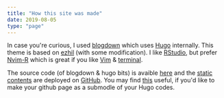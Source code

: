 ```yaml
---
title: "How this site was made"
date: 2019-08-05 
type: "page"
---
```


In case you're curious, I used [blogdown](https://bookdown.org/yihui/blogdown/hugo.html) which uses [Hugo](https://gohugo.io/) internally. This theme is based on [ezhil](https://github.com/vividvilla/ezhil) (with some modification). I like [RStudio](https://www.rstudio.com/), but prefer [Nvim-R](https://github.com/jalvesaq/Nvim-R) which is great if you like [Vim](https://www.vim.org/) & [terminal](https://en.wikipedia.org/wiki/GNOME_Terminal). 

The source code (of blogdown & hugo bits) is avaible [here](https://github.com/sung/sung.gong.hugo) and the [static contents](https://github.com/sung/sung.github.io) are deployed on [GitHub](https://github.com). You may find [this](https://gohugo.io/hosting-and-deployment/hosting-on-github/) useful, if you'd like to make your github page as a submodle of your Hugo codes.
